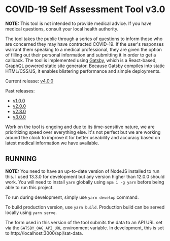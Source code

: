 # COVID-19 Self Assessment Tool v3.0

**NOTE:** This tool is not intended to provide medical advice. If you have medical questions, consult your local health authority.

The tool takes the public through a series of questions to inform those who are concerned they may have contracted COVID-19. If the user's responses warrant them speaking to a medical professional, they are given the option of filling out their personal information and submitting it in order to get a callback. The tool is implemented using [Gatsby](https://www.gatsbyjs.org/), which is a React-based, GraphQL powered static site generator. Because Gatsby compiles into static HTML/CSS/JS, it enables blistering performance and simple deployments.

Current release: [v4.0.0](https://github.com/ongov/covid-19-self-assessment/releases/tag/v4.0.0)

Past releases:
- [v1.0.0](https://github.com/ongov/covid-19-self-assessment/releases/tag/v1.0.0)
- [v2.0.0](https://github.com/ongov/covid-19-self-assessment/releases/tag/v2.0.0)
- [v2.8.0](https://github.com/ongov/covid-19-self-assessment/releases/tag/v2.8.0)
- [v3.0.0](https://github.com/ongov/covid-19-self-assessment/releases/tag/v3.0.0)

Work on the tool is ongoing and due to its time-sensitive nature, we are prioritizing speed over everything else. It's not perfect but we are working around the clock to improve it for better useability and accuracy based on latest medical information we have available.

## RUNNING

**NOTE:** You need to have an up-to-date version of NodeJS installed to run this. I used 13.3.0 for development but any version higher than 12.0.0 should work. You will need to install `yarn` globally using `npm i -g yarn` before being able to run this project.

To run during development, simply use `yarn develop` command.

To build production version, use `yarn build`. Production build can be served locally using `yarn serve`.

The form used in this version of the tool submits the data to an API URL set via the `GATSBY_OAG_API_URL` environment variable. In development, this is set to http://localhost:3000/api/sat-data.
